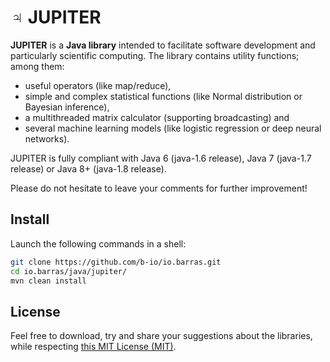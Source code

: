 # ♃ JUPITER

**JUPITER** is a **Java library** intended to facilitate software development and particularly
scientific computing. The library contains utility functions; among them:

  * useful operators (like map/reduce),
  * simple and complex statistical functions (like Normal distribution or Bayesian inference),
  * a multithreaded matrix calculator (supporting broadcasting) and
  * several machine learning models (like logistic regression or deep neural networks).

JUPITER is fully compliant with Java 6 (java-1.6 release), Java 7 (java-1.7 release) or Java 8+
(java-1.8 release).

Please do not hesitate to leave your comments for further improvement!


## Install

Launch the following commands in a shell:
~~~bash
git clone https://github.com/b-io/io.barras.git
cd io.barras/java/jupiter/
mvn clean install
~~~


## License

Feel free to download, try and share your suggestions about the libraries,
while respecting [this MIT License (MIT)][license].

[license]: <LICENSE>

